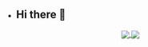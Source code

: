 - ## Hi there 👋

<p align="center">
	<a href="https://github.com/anuraghazra/github-readme-stats" />
	<img align="center" src="https://github-readme-stats.vercel.app/api/top-langs/?username=MelodyBuffer" />
	<a href="https://github.com/anuraghazra/github-readme-stats" />
	<img align="center" src="https://github-readme-stats.vercel.app/api?username=MelodyBuffer" />
</p>



<!--
  Connect with me:

<p align="center">
	<a href="https://gitee.com/ysx93698">
		Gitee
	</a>
</p>

-->


  <!--
  **ysx93698/ysx93698** is a ✨ _special_ ✨ repository because its `README.md` (this file) appears on your GitHub profile.

  Here are some ideas to get you started:

  - 🔭 I’m currently working on ...
  - 🌱 I’m currently learning ...
  - 👯 I’m looking to collaborate on ...
  - 🤔 I’m looking for help with ...
  - 💬 Ask me about ...
  - 📫 How to reach me: ...
  - 😄 Pronouns: ...
  - ⚡ Fun fact: ...
    -->
